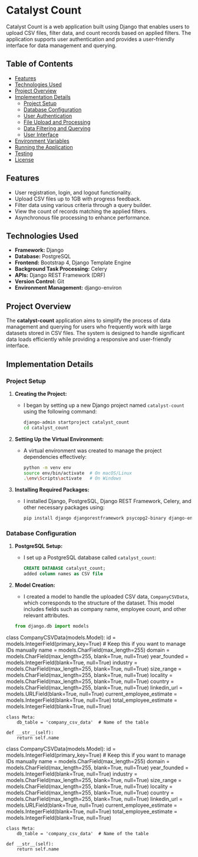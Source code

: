 # Catalyst Count

Catalyst Count is a web application built using Django that enables users to upload CSV files, filter data, and count records based on applied filters. The application supports user authentication and provides a user-friendly interface for data management and querying.

## Table of Contents
- [Features](#features)
- [Technologies Used](#technologies-used)
- [Project Overview](#project-overview)
- [Implementation Details](#implementation-details)
  - [Project Setup](#project-setup)
  - [Database Configuration](#database-configuration)
  - [User Authentication](#user-authentication)
  - [File Upload and Processing](#file-upload-and-processing)
  - [Data Filtering and Querying](#data-filtering-and-querying)
  - [User Interface](#user-interface)
- [Environment Variables](#environment-variables)
- [Running the Application](#running-the-application)
- [Testing](#testing)
- [License](#license)

## Features
- User registration, login, and logout functionality.
- Upload CSV files up to 1GB with progress feedback.
- Filter data using various criteria through a query builder.
- View the count of records matching the applied filters.
- Asynchronous file processing to enhance performance.

## Technologies Used
- **Framework:** Django
- **Database:** PostgreSQL
- **Frontend:** Bootstrap 4, Django Template Engine
- **Background Task Processing:** Celery
- **APIs:** Django REST Framework (DRF)
- **Version Control:** Git
- **Environment Management:** django-environ

## Project Overview
The **catalyst-count** application aims to simplify the process of data management and querying for users who frequently work with large datasets stored in CSV files. The system is designed to handle significant data loads efficiently while providing a responsive and user-friendly interface.

## Implementation Details

### Project Setup
1. **Creating the Project:**
   - I began by setting up a new Django project named `catalyst-count` using the following command:
     ```bash
     django-admin startproject catalyst_count
     cd catalyst_count
     ```

2. **Setting Up the Virtual Environment:**
   - A virtual environment was created to manage the project dependencies effectively:
     ```bash
     python -m venv env
     source env/bin/activate  # On macOS/Linux
     .\env\Scripts\activate   # On Windows
     ```

3. **Installing Required Packages:**
   - I installed Django, PostgreSQL, Django REST Framework, Celery, and other necessary packages using:
     ```bash
     pip install django djangorestframework psycopg2-binary django-environ celery
     ```

### Database Configuration
1. **PostgreSQL Setup:**
   - I set up a PostgreSQL database called `catalyst_count`:
     ```sql
     CREATE DATABASE catalyst_count;
     added column names as CSV file 
     ```

2. **Model Creation:**
   - I created a model to handle the uploaded CSV data, `CompanyCSVData`, which corresponds to the structure of the dataset. This model includes fields such as company name, employee count, and other relevant attributes.
   
   ```python
   from django.db import models


class CompanyCSVData(models.Model):
    id = models.IntegerField(primary_key=True)  # Keep this if you want to manage IDs manually
    name = models.CharField(max_length=255)
    domain = models.CharField(max_length=255, blank=True, null=True)
    year_founded = models.IntegerField(blank=True, null=True)
    industry = models.CharField(max_length=255, blank=True, null=True)
    size_range = models.CharField(max_length=255, blank=True, null=True)
    locality = models.CharField(max_length=255, blank=True, null=True)
    country = models.CharField(max_length=255, blank=True, null=True)
    linkedin_url = models.URLField(blank=True, null=True)
    current_employee_estimate = models.IntegerField(blank=True, null=True)
    total_employee_estimate = models.IntegerField(blank=True, null=True)

    class Meta:
        db_table = 'company_csv_data'  # Name of the table

    def __str__(self):
        return self.name


class CompanyCSVData(models.Model):
    id = models.IntegerField(primary_key=True)  # Keep this if you want to manage IDs manually
    name = models.CharField(max_length=255)
    domain = models.CharField(max_length=255, blank=True, null=True)
    year_founded = models.IntegerField(blank=True, null=True)
    industry = models.CharField(max_length=255, blank=True, null=True)
    size_range = models.CharField(max_length=255, blank=True, null=True)
    locality = models.CharField(max_length=255, blank=True, null=True)
    country = models.CharField(max_length=255, blank=True, null=True)
    linkedin_url = models.URLField(blank=True, null=True)
    current_employee_estimate = models.IntegerField(blank=True, null=True)
    total_employee_estimate = models.IntegerField(blank=True, null=True)

    class Meta:
        db_table = 'company_csv_data'  # Name of the table

    def __str__(self):
        return self.name
